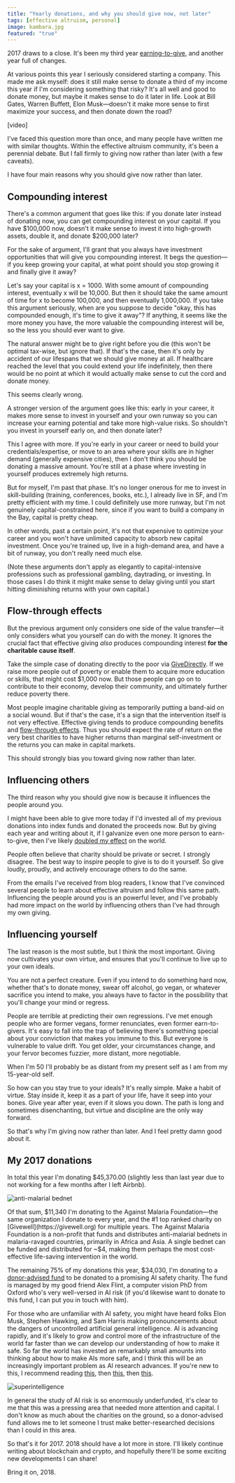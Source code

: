 ```yaml
---
title: "Yearly donations, and why you should give now, not later"
tags: [effective altruism, personal]
image: kambara.jpg
featured: "true"
---
```


2017 draws to a close. It's been my third year [earning-to-give](https://haseebq.com/why-ive-decided-to-devote-my-career-to-earning-to-give/), and another year full of changes.

At various points this year I seriously considered starting a company. This made me ask myself: does it still make sense to donate a third of my income this year if I'm considering something that risky? It's all well and good to donate money, but maybe it makes sense to do it later in life. Look at Bill Gates, Warren Buffett, Elon Musk—doesn't it make more sense to first maximize your success, and then donate down the road?

<div class="ui embed" data-url="https://www.youtube.com/embed/ZIh8FI4GmCE">[video]</div>

I've faced this question more than once, and many people have written me with similar thoughts. Within the effective altruism community, it's been a perennial debate. But I fall firmly to giving now rather than later (with a few caveats).

I have four main reasons why you should give now rather than later.

## Compounding interest
There's a common argument that goes like this: if you donate later instead of donating now, you can get compounding interest on your capital. If you have $100,000 now, doesn't it make sense to invest it into high-growth assets, double it, and donate $200,000 later?

For the sake of argument, I'll grant that you always have investment opportunities that will give you compounding interest. It begs the question—if you keep growing your capital, at what point should you stop growing it and finally give it away?

Let's say your capital is x = 1000. With some amount of compounding interest, eventually x will be 10,000. But then it should take the same amount of time for x to become 100,000, and then eventually 1,000,000. If you take this argument seriously, when are you suppose to decide "okay, this has compounded enough, it's time to give it away"? If anything, it seems like the more money you have, the more valuable the compounding interest will be, so the less you should ever want to give.

The natural answer might be to give right before you die (this won't be optimal tax-wise, but ignore that). If that's the case, then it's only by accident of our lifespans that we should give money at all. If healthcare reached the level that you could extend your life indefinitely, then there would be no point at which it would actually make sense to cut the cord and donate money.

This seems clearly wrong.

A stronger version of the argument goes like this: early in your career, it makes more sense to invest in yourself and your own runway so you can increase your earning potential and take more high-value risks. So shouldn't you invest in yourself early on, and then donate later?

This I agree with more. If you're early in your career or need to build your credentials/expertise, or move to an area where your skills are in higher demand (generally expensive cities), then I don't think you should be donating a massive amount. You're still at a phase where investing in yourself produces extremely high returns.

But for myself, I'm past that phase. It's no longer onerous for me to invest in skill-building (training, conferences, books, etc.), I already live in SF, and I'm pretty efficient with my time. I could definitely use more runway, but I'm not genuinely capital-constrained here, since if you want to build a company in the Bay, capital is pretty cheap.

In other words, past a certain point, it's not that expensive to optimize your career and you won't have unlimited capacity to absorb new capital investment. Once you're trained up, live in a high-demand area, and have a bit of runway, you don't really need much else.

(Note these arguments don't apply as elegantly to capital-intensive professions such as professional gambling, daytrading, or investing. In those cases I do think it might make sense to delay giving until you start hitting diminishing returns with your own capital.)

## Flow-through effects
But the previous argument only considers one side of the value transfer—it only considers what you yourself can do with the money. It ignores the crucial fact that effective giving *also* produces compounding interest **for the charitable cause itself**.

Take the simple case of donating directly to the poor via [GiveDirectly](https://www.givedirectly.org/). If we raise more people out of poverty or enable them to acquire more education or skills, that might cost $1,000 now. But those people can go on to contribute to their economy, develop their community, and ultimately further reduce poverty there.

Most people imagine charitable giving as temporarily putting a band-aid on a social wound. But if that's the case, it's a sign that the intervention itself is not very effective. Effective giving tends to produce compounding benefits and [flow-through effects](https://blog.givewell.org/2013/05/15/flow-through-effects/). Thus you should expect the rate of return on the very best charities to have higher returns than marginal self-investment or the returns you can make in capital markets.

This should strongly bias you toward giving now rather than later.

## Influencing others
The third reason why you should give now is because it influences the people around you.

I might have been able to give more today if I'd invested all of my previous donations into index funds and donated the proceeds now. But by giving each year and writing about it, if I galvanize even one more person to earn-to-give, then I've likely [doubled my effect]( https://80000hours.org/2012/04/the-haste-consideration) on the world.

People often believe that charity should be private or secret. I strongly disagree. The best way to inspire people to give is to do it yourself. So give loudly, proudly, and actively encourage others to do the same.

From the emails I've received from blog readers, I know that I've convinced several people to learn about effective altruism and follow this same path. Influencing the people around you is an powerful lever, and I've probably had more impact on the world by influencing others than I've had through my own giving.

## Influencing yourself
The last reason is the most subtle, but I think the most important. Giving now cultivates your own virtue, and ensures that you'll continue to live up to your own ideals.

You are not a perfect creature. Even if you intend to do something hard now, whether that's to donate money, swear off alcohol, go vegan, or whatever sacrifice you intend to make, you always have to factor in the possibility that you'll change your mind or regress.

People are terrible at predicting their own regressions. I've met enough people who are former vegans, former renunciates, even former earn-to-givers. It's easy to fall into the trap of believing there's something special about your conviction that makes you immune to this. But everyone is vulnerable to value drift. You get older, your circumstances change, and your fervor becomes fuzzier, more distant, more negotiable.

When I'm 50 I'll probably be as distant from my present self as I am from my 15-year-old self.

So how can you stay true to your ideals? It's really simple. Make a habit of virtue. Stay inside it, keep it as a part of your life, have it seep into your bones. Give year after year, even if it slows you down. The path is long and sometimes disenchanting, but virtue and discipline are the only way forward.

So that's why I'm giving now rather than later. And I feel pretty damn good about it.

## My 2017 donations

In total this year I'm donating $45,370.00 (slightly less than last year due to not working for a few months after I left Airbnb).

![anti-malarial bednet](http://mediad.publicbroadcasting.net/p/shared/npr/styles/x_large/nprshared/201401/257657916.jpg)

Of that sum, $11,340 I'm donating to the Against Malaria Foundation—the same organization I donate to every year, and the #1 top ranked charity on [Givewell](https://givewell.org) for multiple years. The Against Malaria Foundation is a non-profit that funds and distributes anti-malarial bednets in malaria-ravaged countries, primarily in Africa and Asia. A single bednet can be funded and distributed for ~$4, making them perhaps the most cost-effective life-saving intervention in the world.

The remaining 75% of my donations this year, $34,030, I'm donating to a [donor-advised fund](https://www.fidelitycharitable.org/giving-strategies/give/donor-advised.shtml) to be donated to a promising AI safety charity. The fund is managed by my good friend Alex Flint, a computer vision PhD from Oxford who's very well-versed in AI risk (if you'd likewise want to donate to this fund, I can put you in touch with him).

For those who are unfamiliar with AI safety, you might have heard folks Elon Musk, Stephen Hawking, and Sam Harris making pronouncements about the dangers of uncontrolled artificial general intelligence. AI is advancing rapidly, and it's likely to grow and control more of the infrastructure of the world far faster than we can develop our understanding of how to make it safe. So far the world has invested an remarkably small amounts into thinking about how to make AIs more safe, and I think this will be an increasingly important problem as AI research advances. If you're new to this, I recommend reading [this](http://slatestarcodex.com/superintelligence-faq/), then [this](http://slatestarcodex.com/2015/05/22/ai-researchers-on-ai-risk/), then [this](https://intelligence.org/2014/11/18/misconceptions-edge-orgs-conversation-myth-ai/).

![superintelligence](https://www.altexsoft.com/media/2017/04/image.png)

In general the study of AI risk is so enormously underfunded, it's clear to me that this was a pressing area that needed more attention and capital. I don't know as much about the charities on the ground, so a donor-advised fund allows me to let someone I trust make better-researched decisions than I could in this area.

So that's it for 2017. 2018 should have a lot more in store. I'll likely continue writing about blockchain and crypto, and hopefully there'll be some exciting new developments I can share!

Bring it on, 2018.
